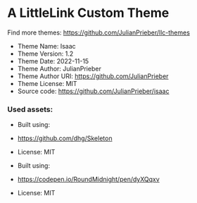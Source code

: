 # A LittleLink Custom Theme
Find more themes: https://github.com/JulianPrieber/llc-themes
                                                                                                                                                                         
*	Theme Name: Isaac
*	Theme Version: 1.2
*	Theme Date: 2022-11-15
*	Theme Author: JulianPrieber
*	Theme Author URI: https://github.com/JulianPrieber
*	Theme License: MIT
*	Source code: https://github.com/JulianPrieber/isaac


### Used assets:
* Built using:
* https://github.com/dhg/Skeleton
* License: MIT

* Built using:
* https://codepen.io/RoundMidnight/pen/dyXQqxv
* License: MIT
